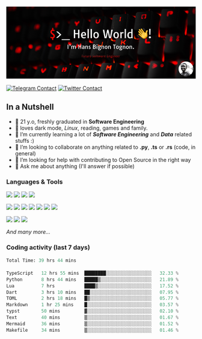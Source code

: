 ![Cover](assets/gh-readme-cover.png)

[![Telegram Contact](https://img.shields.io/badge/Telegram-%230088CC.svg?style=for-the-badge&logo=telegram&logoColor=white)](https://t.me/hanstobi) [![Twitter Contact](https://img.shields.io/badge/Twitter-%2308A0E9.svg?style=for-the-badge&logo=twitter&logoColor=white)](https://twitter.com/_tobihans)

## In a Nutshell
- 👤 21 y.o, freshly graduated in **Software Engineering**
- 🖤 loves dark mode, *Linux*, reading, games and family.
- 🌱 I’m currently learning a lot of ***Software Engineering*** and ***Data*** related stuffs :)
- 👯 I’m looking to collaborate on anything related to **.py**, **.ts** or **.rs** (code, in general)
- 🤔 I’m looking for help with contributing to Open Source in the right way
- 💬 Ask me about anything (I'll answer if possible)

### Languages & Tools
![](https://img.shields.io/badge/Linux-%23eab30f.svg?style=for-the-badge&logo=linux&logoColor=black) ![](https://img.shields.io/badge/Git-%23e54a2f.svg?style=for-the-badge&logo=git&logoColor=white) ![](https://img.shields.io/badge/Github-%231a1d21.svg?style=for-the-badge&logo=github&logoColor=white) ![](https://img.shields.io/badge/Docker-%230394f0.svg?style=for-the-badge&logo=docker&logoColor=white)

![](https://img.shields.io/badge/C-%231a1d21.svg?style=for-the-badge&logo=C&logoColor=white) ![](https://img.shields.io/badge/TypeScript-%230074c2.svg?style=for-the-badge&logo=typescript&logoColor=white) ![](https://img.shields.io/badge/Python-%23f0c540.svg?style=for-the-badge&logo=python) ![](https://img.shields.io/badge/Rust-%23ea4800.svg?style=for-the-badge&logo=rust) ![](https://img.shields.io/badge/Php-%237175aa.svg?style=for-the-badge&logo=php&logoColor=white) ![](https://img.shields.io/badge/HTML-%23d84924.svg?style=for-the-badge&logo=html5&logoColor=white) ![](https://img.shields.io/badge/Scss-%23c45f92.svg?style=for-the-badge&logo=sass&logoColor=white)

![](https://img.shields.io/badge/Vue-%23314559.svg?style=for-the-badge&logo=vue.js) ![](https://img.shields.io/badge/Laravel-%23e54a2f.svg?style=for-the-badge&logo=laravel&logoColor=white) ![](https://img.shields.io/badge/Adonis-%235a45ff.svg?style=for-the-badge&logo=adonisjs)

*And many more...*

### Coding activity (last 7 days)
<!--START_SECTION:waka-->

```python
Total Time: 39 hrs 44 mins

TypeScript   12 hrs 55 mins  ████████░░░░░░░░░░░░░░░░░   32.33 %
Python       8 hrs 44 mins   █████▒░░░░░░░░░░░░░░░░░░░   21.89 %
Lua          7 hrs           ████▒░░░░░░░░░░░░░░░░░░░░   17.52 %
Dart         3 hrs 10 mins   ██░░░░░░░░░░░░░░░░░░░░░░░   07.95 %
TOML         2 hrs 18 mins   █▒░░░░░░░░░░░░░░░░░░░░░░░   05.77 %
Markdown     1 hr 25 mins    █░░░░░░░░░░░░░░░░░░░░░░░░   03.57 %
typst        50 mins         ▓░░░░░░░░░░░░░░░░░░░░░░░░   02.10 %
Text         40 mins         ▒░░░░░░░░░░░░░░░░░░░░░░░░   01.67 %
Mermaid      36 mins         ▒░░░░░░░░░░░░░░░░░░░░░░░░   01.52 %
Makefile     34 mins         ▒░░░░░░░░░░░░░░░░░░░░░░░░   01.46 %
```

<!--END_SECTION:waka-->
